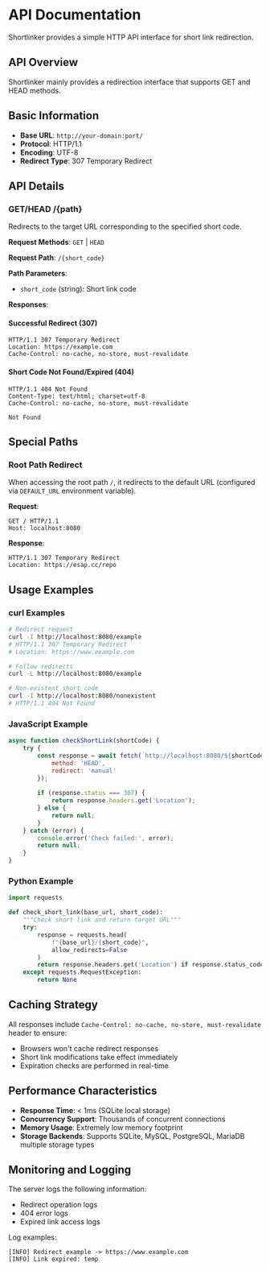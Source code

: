 # API Documentation

Shortlinker provides a simple HTTP API interface for short link redirection.

## API Overview

Shortlinker mainly provides a redirection interface that supports GET and HEAD methods.

## Basic Information

- **Base URL**: `http://your-domain:port/`
- **Protocol**: HTTP/1.1
- **Encoding**: UTF-8
- **Redirect Type**: 307 Temporary Redirect

## API Details

### GET/HEAD /{path}

Redirects to the target URL corresponding to the specified short code.

**Request Methods**: `GET` | `HEAD`

**Request Path**: `/{short_code}`

**Path Parameters**:
- `short_code` (string): Short link code

**Responses**:

#### Successful Redirect (307)
```http
HTTP/1.1 307 Temporary Redirect
Location: https://example.com
Cache-Control: no-cache, no-store, must-revalidate
```

#### Short Code Not Found/Expired (404)
```http
HTTP/1.1 404 Not Found
Content-Type: text/html; charset=utf-8
Cache-Control: no-cache, no-store, must-revalidate

Not Found
```

## Special Paths

### Root Path Redirect

When accessing the root path `/`, it redirects to the default URL (configured via `DEFAULT_URL` environment variable).

**Request**:
```http
GET / HTTP/1.1
Host: localhost:8080
```

**Response**:
```http
HTTP/1.1 307 Temporary Redirect
Location: https://esap.cc/repo
```

## Usage Examples

### curl Examples

```bash
# Redirect request
curl -I http://localhost:8080/example
# HTTP/1.1 307 Temporary Redirect
# Location: https://www.example.com

# Follow redirects
curl -L http://localhost:8080/example

# Non-existent short code
curl -I http://localhost:8080/nonexistent
# HTTP/1.1 404 Not Found
```

### JavaScript Example

```javascript
async function checkShortLink(shortCode) {
    try {
        const response = await fetch(`http://localhost:8080/${shortCode}`, {
            method: 'HEAD',
            redirect: 'manual'
        });
        
        if (response.status === 307) {
            return response.headers.get('Location');
        } else {
            return null;
        }
    } catch (error) {
        console.error('Check failed:', error);
        return null;
    }
}
```

### Python Example

```python
import requests

def check_short_link(base_url, short_code):
    """Check short link and return target URL"""
    try:
        response = requests.head(
            f"{base_url}/{short_code}",
            allow_redirects=False
        )
        return response.headers.get('Location') if response.status_code == 307 else None
    except requests.RequestException:
        return None
```

## Caching Strategy

All responses include `Cache-Control: no-cache, no-store, must-revalidate` header to ensure:
- Browsers won't cache redirect responses
- Short link modifications take effect immediately
- Expiration checks are performed in real-time

## Performance Characteristics

- **Response Time**: < 1ms (SQLite local storage)
- **Concurrency Support**: Thousands of concurrent connections
- **Memory Usage**: Extremely low memory footprint
- **Storage Backends**: Supports SQLite, MySQL, PostgreSQL, MariaDB multiple storage types

## Monitoring and Logging

The server logs the following information:
- Redirect operation logs
- 404 error logs
- Expired link access logs

Log examples:
```
[INFO] Redirect example -> https://www.example.com
[INFO] Link expired: temp
```
